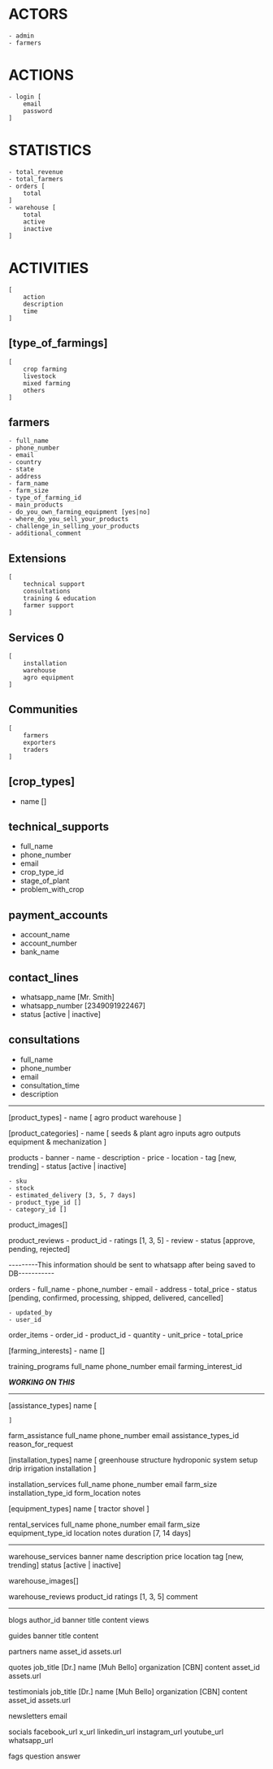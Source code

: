 

# ACTORS
    - admin
    - farmers

# ACTIONS
    - login [
        email
        password
    ]



# STATISTICS
    - total_revenue
    - total_farmers
    - orders [
        total
    ]
    - warehouse [
        total
        active
        inactive
    ]

# ACTIVITIES
    [
        action
        description
        time
    ]



## [type_of_farmings]
    [
        crop farming
        livestock
        mixed farming
        others
    ]

## farmers
    - full_name
    - phone_number
    - email
    - country
    - state
    - address
    - farm_name
    - farm_size
    - type_of_farming_id
    - main_products
    - do_you_own_farming_equipment [yes|no]
    - where_do_you_sell_your_products
    - challenge_in_selling_your_products
    - additional_comment


## Extensions
    [
        technical support
        consultations
        training & education
        farmer support
    ]

## Services 0
    [
        installation
        warehouse
        agro equipment
    ]


## Communities
    [
        farmers
        exporters
        traders
    ]


## [crop_types]
- name []

## technical_supports
- full_name
- phone_number
- email
- crop_type_id
- stage_of_plant
- problem_with_crop

## payment_accounts
- account_name
- account_number
- bank_name

## contact_lines
- whatsapp_name [Mr. Smith]
- whatsapp_number [2349091922467]
- status [active | inactive]



## consultations
- full_name
- phone_number
- email
- consultation_time
- description



-----------------------------------



[product_types]
    - name [
        agro product
        warehouse
    ]

[product_categories]
    - name [
        seeds & plant
        agro inputs
        agro outputs
        equipment & mechanization
    ]

products
    - banner
    - name
    - description
    - price
    - location
    - tag [new, trending]
    - status [active | inactive]

    - sku
    - stock 
    - estimated_delivery [3, 5, 7 days]
    - product_type_id []
    - category_id []

product_images[]




product_reviews
    - product_id
    - ratings [1, 3, 5]
    - review
    - status [approve, pending, rejected]



---------This information should be sent to whatsapp after being saved to DB-----------



orders
    - full_name
    - phone_number
    - email
    - address
    - total_price
    - status [pending, confirmed, processing, shipped, delivered, cancelled]

    - updated_by
    - user_id

order_items
    - order_id
    - product_id
    - quantity
    - unit_price
    - total_price




[farming_interests]
    - name []

training_programs
    full_name
    phone_number
    email
    farming_interest_id



***WORKING ON THIS***


--------------------------------


[assistance_types]
    name [

    ]

farm_assistance
    full_name
    phone_number
    email
    assistance_types_id
    reason_for_request



[installation_types]
    name [
        greenhouse structure
        hydroponic system setup
        drip irrigation installation
    ]

installation_services
    full_name
    phone_number
    email
    farm_size
    installation_type_id
    form_location
    notes



[equipment_types]
    name [
        tractor
        shovel
    ]

rental_services
    full_name
    phone_number
    email
    farm_size
    equipment_type_id
    location
    notes
    duration [7, 14 days]

---------------------- 

warehouse_services
    banner
    name
    description
    price
    location
    tag [new, trending]
    status [active | inactive]

warehouse_images[]

warehouse_reviews
    product_id
    ratings [1, 3, 5]
    comment

----------------------------------

blogs
    author_id
    banner
    title
    content
    views

guides
    banner
    title
    content

partners
    name
    asset_id
        assets.url

quotes
    job_title [Dr.]
    name [Muh Bello]
    organization [CBN]
    content
    asset_id
        assets.url

testimonials
    job_title [Dr.]
    name [Muh Bello]
    organization [CBN]
    content
    asset_id
        assets.url

newsletters
    email

socials
    facebook_url
    x_url
    linkedin_url
    instagram_url
    youtube_url
    whatsapp_url


fags
    question
    answer